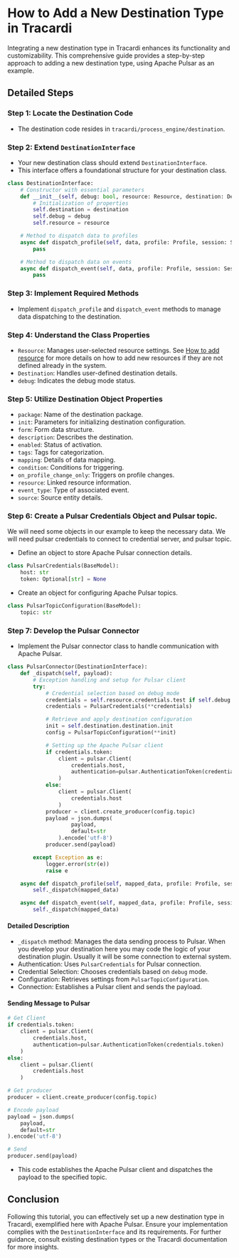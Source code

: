 # How to Add a New Destination Type in Tracardi

Integrating a new destination type in Tracardi enhances its functionality and customizability. This comprehensive guide
provides a step-by-step approach to adding a new destination type, using Apache Pulsar as an example.

## Detailed Steps

### Step 1: Locate the Destination Code

- The destination code resides in `tracardi/process_engine/destination`.

### Step 2: Extend `DestinationInterface`

- Your new destination class should extend `DestinationInterface`.
- This interface offers a foundational structure for your destination class.

```python
class DestinationInterface:
    # Constructor with essential parameters
    def __init__(self, debug: bool, resource: Resource, destination: Destination):
        # Initialization of properties
        self.destination = destination
        self.debug = debug
        self.resource = resource

    # Method to dispatch data to profiles
    async def dispatch_profile(self, data, profile: Profile, session: Session):
        pass

    # Method to dispatch data on events
    async def dispatch_event(self, data, profile: Profile, session: Session, event: Event):
        pass
```

### Step 3: Implement Required Methods

- Implement `dispatch_profile` and `dispatch_event` methods to manage data dispatching to the destination.

### Step 4: Understand the Class Properties

- `Resource`: Manages user-selected resource settings. See [How to add resource](resource.md) for more details on how to add new resources if they are not defined already in the system.
- `Destination`: Handles user-defined destination details.
- `debug`: Indicates the debug mode status.

### Step 5: Utilize Destination Object Properties

- `package`: Name of the destination package.
- `init`: Parameters for initializing destination configuration.
- `form`: Form data structure.
- `description`: Describes the destination.
- `enabled`: Status of activation.
- `tags`: Tags for categorization.
- `mapping`: Details of data mapping.
- `condition`: Conditions for triggering.
- `on_profile_change_only`: Triggers on profile changes.
- `resource`: Linked resource information.
- `event_type`: Type of associated event.
- `source`: Source entity details.

### Step 6: Create a Pulsar Credentials Object and Pulsar topic.

We will need some objects in our example to keep the necessary data. We will need pulsar credentials to connect to credential server, and pulsar topic.


- Define an object to store Apache Pulsar connection details.

```python
class PulsarCredentials(BaseModel):
    host: str
    token: Optional[str] = None
```

- Create an object for configuring Apache Pulsar topics.

```python
class PulsarTopicConfiguration(BaseModel):
    topic: str
```

### Step 7: Develop the Pulsar Connector

- Implement the Pulsar connector class to handle communication with Apache Pulsar.

```python
class PulsarConnector(DestinationInterface):
    def _dispatch(self, payload):
        # Exception handling and setup for Pulsar client
        try:
            # Credential selection based on debug mode
            credentials = self.resource.credentials.test if self.debug else self.resource.credentials.production
            credentials = PulsarCredentials(**credentials)

            # Retrieve and apply destination configuration
            init = self.destination.destination.init
            config = PulsarTopicConfiguration(**init)

            # Setting up the Apache Pulsar client
            if credentials.token:
                client = pulsar.Client(
                    credentials.host,
                    authentication=pulsar.AuthenticationToken(credentials.token)
                )
            else:
                client = pulsar.Client(
                    credentials.host
                )
            producer = client.create_producer(config.topic)
            payload = json.dumps(
                    payload,
                    default=str
                ).encode('utf-8')
            producer.send(payload)

        except Exception as e:
            logger.error(str(e))
            raise e

    async def dispatch_profile(self, mapped_data, profile: Profile, session: Session):
        self._dispatch(mapped_data)

    async def dispatch_event(self, mapped_data, profile: Profile, session: Session, event: Event):
        self._dispatch(mapped_data)
```

#### Detailed Description

- `_dispatch` method: Manages the data sending process to Pulsar. When you develop your destination here you may code the logic of your destination plugin. Usually it will be some connection to external system. 
- Authentication: Uses `PulsarCredentials` for Pulsar connection.
- Credential Selection: Chooses credentials based on `debug` mode.
- Configuration: Retrieves settings from `PulsarTopicConfiguration`.
- Connection: Establishes a Pulsar client and sends the payload.

#### Sending Message to Pulsar

```python
# Get Client
if credentials.token:
    client = pulsar.Client(
        credentials.host,
        authentication=pulsar.AuthenticationToken(credentials.token)
    )
else:
    client = pulsar.Client(
        credentials.host
    )

# Get producer
producer = client.create_producer(config.topic)

# Encode payload
payload = json.dumps(
    payload,
    default=str
).encode('utf-8')

# Send
producer.send(payload)
```

- This code establishes the Apache Pulsar client and dispatches the payload to the specified topic.

## Conclusion

Following this tutorial, you can effectively set up a new destination type in Tracardi, exemplified here with Apache
Pulsar. Ensure your implementation complies with the `DestinationInterface` and its requirements. For further guidance,
consult existing destination types or the Tracardi documentation for more insights.
